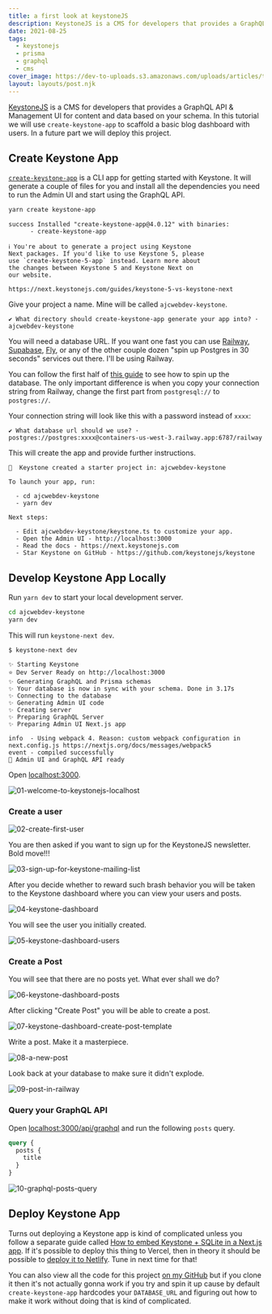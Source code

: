 ```yaml
---
title: a first look at keystoneJS
description: KeystoneJS is a CMS for developers that provides a GraphQL API & Management UI for content and data based on your schema.
date: 2021-08-25
tags:
  - keystonejs
  - prisma
  - graphql
  - cms
cover_image: https://dev-to-uploads.s3.amazonaws.com/uploads/articles/t154djw4rn2nk4xs5o59.png
layout: layouts/post.njk
---
```


[KeystoneJS](https://keystonejs.com/) is a CMS for developers that provides a GraphQL API & Management UI for content and data based on your schema. In this tutorial we will use `create-keystone-app` to scaffold a basic blog dashboard with users. In a future part we will deploy this project.

## Create Keystone App

[`create-keystone-app`](https://github.com/keystonejs/create-keystone-app) is a CLI app for getting started with Keystone. It will generate a couple of files for you and install all the dependencies you need to run the Admin UI and start using the GraphQL API.

```bash
yarn create keystone-app
```

```
success Installed "create-keystone-app@4.0.12" with binaries:
      - create-keystone-app

ℹ️ You're about to generate a project using Keystone
Next packages. If you'd like to use Keystone 5, please
use `create-keystone-5-app` instead. Learn more about
the changes between Keystone 5 and Keystone Next on
our website.

https://next.keystonejs.com/guides/keystone-5-vs-keystone-next​
```

Give your project a name. Mine will be called `ajcwebdev-keystone`.

```
✔ What directory should create-keystone-app generate your app into? · ajcwebdev-keystone
```

You will need a database URL. If you want one fast you can use [Railway](https://railway.app/), [Supabase](https://supabase.io/), [Fly](https://fly.io/), or any of the other couple dozen "spin up Postgres in 30 seconds" services out there. I'll be using Railway.

You can follow the first half of [this guide](https://dev.to/ajcwebdev/a-first-look-at-postgraphile-with-railway-1k9d) to see how to spin up the database. The only important difference is when you copy your connection string from Railway, change the first part from `postgresql://` to `postgres://`.

Your connection string will look like this with a password instead of `xxxx`:

```
✔ What database url should we use? · postgres://postgres:xxxx@containers-us-west-3.railway.app:6787/railway
```

This will create the app and provide further instructions.

```
🎉  Keystone created a starter project in: ajcwebdev-keystone

To launch your app, run:

  - cd ajcwebdev-keystone
  - yarn dev

Next steps:

  - Edit ajcwebdev-keystone/keystone.ts to customize your app.
  - Open the Admin UI - ​http://localhost:3000​
  - Read the docs - ​https://next.keystonejs.com​
  - Star Keystone on GitHub - https://github.com/keystonejs/keystone​
```

## Develop Keystone App Locally

Run `yarn dev` to start your local development server.

```bash
cd ajcwebdev-keystone
yarn dev
```

This will run `keystone-next dev`.

```
$ keystone-next dev

✨ Starting Keystone
⭐️ Dev Server Ready on http://localhost:3000
✨ Generating GraphQL and Prisma schemas
✨ Your database is now in sync with your schema. Done in 3.17s
✨ Connecting to the database
✨ Generating Admin UI code
✨ Creating server
✨ Preparing GraphQL Server
✨ Preparing Admin UI Next.js app

info  - Using webpack 4. Reason: custom webpack configuration in next.config.js https://nextjs.org/docs/messages/webpack5
event - compiled successfully
👋 Admin UI and GraphQL API ready
```

Open [localhost:3000](http://localhost:3000).

![01-welcome-to-keystonejs-localhost](https://dev-to-uploads.s3.amazonaws.com/uploads/articles/0jq96e0axkl9t12800hj.png)

### Create a user

![02-create-first-user](https://dev-to-uploads.s3.amazonaws.com/uploads/articles/vrqf1v1ld3k0mvu4wf0c.png)

You are then asked if you want to sign up for the KeystoneJS newsletter. Bold move!!!

![03-sign-up-for-keystone-mailing-list](https://dev-to-uploads.s3.amazonaws.com/uploads/articles/ssogwju2fktos0x5hgz0.png)

After you decide whether to reward such brash behavior you will be taken to the Keystone dashboard where you can view your users and posts.

![04-keystone-dashboard](https://dev-to-uploads.s3.amazonaws.com/uploads/articles/m6ilf2nijrwa7xokwb8f.png)

You will see the user you initially created.

![05-keystone-dashboard-users](https://dev-to-uploads.s3.amazonaws.com/uploads/articles/ubli8yfm6l6dqta0mycc.png)

### Create a Post

You will see that there are no posts yet. What ever shall we do?

![06-keystone-dashboard-posts](https://dev-to-uploads.s3.amazonaws.com/uploads/articles/q2wp4vkyrynrh6wv82e9.png)

After clicking "Create Post" you will be able to create a post.

![07-keystone-dashboard-create-post-template](https://dev-to-uploads.s3.amazonaws.com/uploads/articles/x392bth7vb710agr2x2c.png)

Write a post. Make it a masterpiece.

![08-a-new-post](https://dev-to-uploads.s3.amazonaws.com/uploads/articles/om435cg30kg38oejah5g.png)

Look back at your database to make sure it didn't explode.

![09-post-in-railway](https://dev-to-uploads.s3.amazonaws.com/uploads/articles/g8j1q9un113ke4bguros.png)

### Query your GraphQL API

Open [localhost:3000/api/graphql](http://localhost:3000/api/graphql) and run the following `posts` query.

```graphql
query {
  posts {
    title
  }
}
```

![10-graphql-posts-query](https://dev-to-uploads.s3.amazonaws.com/uploads/articles/g6ze9l44gewfzo1h5nhy.png)

## Deploy Keystone App

Turns out deploying a Keystone app is kind of complicated unless you follow a separate guide called [How to embed Keystone + SQLite in a Next.js app](https://keystonejs.com/docs/walkthroughs/embedded-mode-with-sqlite-nextjs#bonus-deploy-to-vercel). If it's possible to deploy this thing to Vercel, then in theory it should be possible to [deploy it to Netlify](https://www.netlify.com/blog/2020/11/30/how-to-deploy-next.js-sites-to-netlify/). Tune in next time for that!

You can also view all the code for this project [on my GitHub](https://github.com/ajcwebdev/ajcwebdev-keystone) but if you clone it then it's not actually gonna work if you try and spin it up cause by default `create-keystone-app` hardcodes your `DATABASE_URL` and figuring out how to make it work without doing that is kind of complicated.